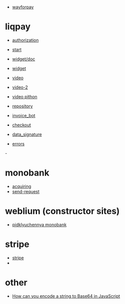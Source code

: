 - [wayforpay](https://wayforpay.com/en)

# liqpay

- [authorization](https://www.liqpay.ua/authorization)
- [start](https://www.liqpay.ua/documentation/start)
- [widget/doc](https://www.liqpay.ua/documentation/api/aquiring/widget/doc)
- [widget](https://www.liqpay.ua/documentation/api/aquiring/widget)
- [video](https://www.youtube.com/watch?v=tJVKk-pYiaQ&ab_channel=STRONGEST%21%21%21)
- [video-2](https://www.youtube.com/watch?v=-4lta2UKM9k&ab_channel=STRONGEST%21%21%21)
- [video pithon](https://www.youtube.com/watch?v=P6kZQHvHsPU&ab_channel=Eduard_B)
- [repository](https://github.com/Gelan007/Gymby-frontend/blob/1a532cb026bb800a73adf4d2edfa0cdb1ec685ea/gymby-main-frontend-app/src/redux/reducers/subscription.js)

- [invoice_bot](https://www.liqpay.ua/documentation/api/invoice_bot)
- [checkout](https://www.liqpay.ua/documentation/api/aquiring/checkout)
- [data_signature](https://www.liqpay.ua/documentation/data_signature)
- [errors](https://www.liqpay.ua/ru/documentation/api/errors)

-[]()

# monobank

- [acquiring](https://api.monobank.ua/docs/acquiring.html)
- [send-request](https://www.monobank.ua/e-comm#send-request)

# weblium (constructor sites)

- [pidklyuchennya monobank](https://help.weblium.com/uk/article/pidklyuchennya-monobank-do-internet-magazinu-15u7ahk/)

# stripe

- [stripe](https://payments.com.ua/stripe/)
- []()

# other

- [How can you encode a string to Base64 in JavaScript](https://stackoverflow.com/questions/246801/how-can-you-encode-a-string-to-base64-in-javascript)
